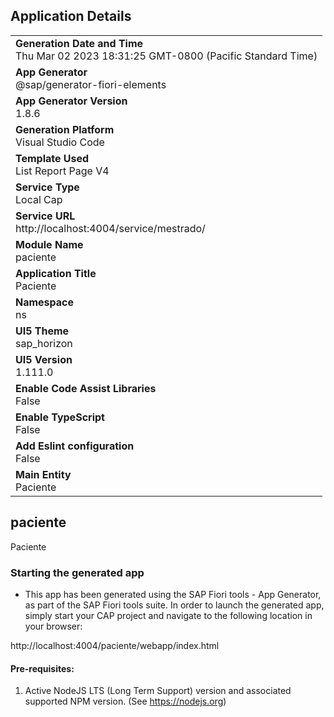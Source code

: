 ## Application Details
|               |
| ------------- |
|**Generation Date and Time**<br>Thu Mar 02 2023 18:31:25 GMT-0800 (Pacific Standard Time)|
|**App Generator**<br>@sap/generator-fiori-elements|
|**App Generator Version**<br>1.8.6|
|**Generation Platform**<br>Visual Studio Code|
|**Template Used**<br>List Report Page V4|
|**Service Type**<br>Local Cap|
|**Service URL**<br>http://localhost:4004/service/mestrado/
|**Module Name**<br>paciente|
|**Application Title**<br>Paciente|
|**Namespace**<br>ns|
|**UI5 Theme**<br>sap_horizon|
|**UI5 Version**<br>1.111.0|
|**Enable Code Assist Libraries**<br>False|
|**Enable TypeScript**<br>False|
|**Add Eslint configuration**<br>False|
|**Main Entity**<br>Paciente|

## paciente

Paciente

### Starting the generated app

-   This app has been generated using the SAP Fiori tools - App Generator, as part of the SAP Fiori tools suite.  In order to launch the generated app, simply start your CAP project and navigate to the following location in your browser:

http://localhost:4004/paciente/webapp/index.html

#### Pre-requisites:

1. Active NodeJS LTS (Long Term Support) version and associated supported NPM version.  (See https://nodejs.org)


